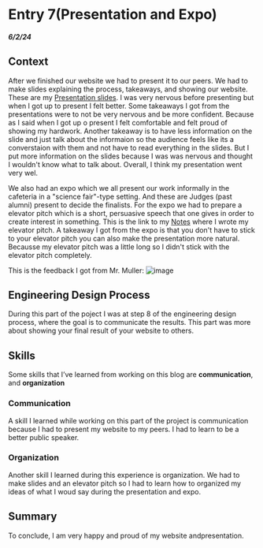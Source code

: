 # Entry 7(Presentation and Expo)
##### 6/2/24

## Context 
After we finished our website we had to present it to our peers. We had to make slides explaining the process, takeaways, and showing our website. These are my [Presentation slides](https://docs.google.com/presentation/d/1WvyUj_ZFR6HQCKmh9Ygeybpoeqc0MHMuGMDKVfbIDzU/edit#slide=id.p). I was very nervous before presenting but when I got up to present I felt better. Some takeaways I got from the presentations were to not be very nervous and be more confident. Because as I said when I got up o present I felt comfortable and felt proud of showing my hardwork. Another takeaway is to have less information on the slide and just talk about the informaion so the audience feels like its a converstaion with them and not have to read everything in the slides. But I put more information on the slides because I was was nervous and thought I wouldn't know what to talk about. Overall, I think my presentation went very wel.

We also had an expo which we all present our work informally in the cafeteria in a "science fair"-type setting. And these are Judges (past alumni) present to decide the finalists. For the expo we had to prepare a elevator pitch which is a short, persuasive speech that one gives in order to create interest in something. This is the link to my [Notes](https://docs.google.com/document/d/1IudJ_O42K6LJtYqkUdPSPaq_1uvjqjVF056Qb5vOZXc/edit#heading=h.6o1f62qg6jz9) where I wrote my elevator pitch. A takeaway I got from the expo is that you don't have to stick to your elevator pitch you can also make the presentation more natural. Becausse my elevator pitch was a little long so I didn't stick with the elevator pitch completely.

This is the feedback I got from Mr. Muller:
![image](https://github.com/kostelal0688/sep10-freedom-projec/assets/146861788/bf1d1c5d-7576-4b6d-adee-d2a49ab2372a)

## Engineering Design Process
During this part of the poject I was at step 8 of the engineering design process, where the goal is to communicate the results. This part was more about showing your final result of your website to others.
## Skills
Some skills that I’ve learned from working on this blog are **communication**, and **organization**
### Communication
A skill I learned while working on this part of the project is communication because I had to present my website to my peers. I had to learn to be a better public speaker.
### Organization
Another skill I learned during this experience is organization. We had to make slides and an elevator pitch so I had to learn how to organized my ideas of what I woud say during the presentation and expo.
## Summary
To conclude, I am very happy and proud of my website andpresentation.


